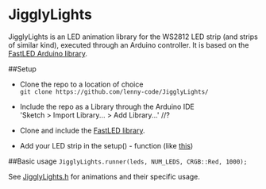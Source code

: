 # JigglyLights

JigglyLights is an LED animation library for the WS2812 LED strip (and strips of similar kind), executed through an Arduino controller.
It is based on the [FastLED Arduino library](http://fastled.io/).

##Setup
* Clone the repo to a location of choice  
`git clone https://github.com/lenny-code/JigglyLights/`
* Include the repo as a Library through the Arduino IDE  
 'Sketch > Import Library... > Add Library...' //?

* Clone and include the [FastLED library](https://github.com/FastLED/FastLED).  
* Add your LED strip in the setup() - function (like [this](https://github.com/FastLED/FastLED#simple-example))  

##Basic usage 
 `JigglyLights.runner(leds, NUM_LEDS, CRGB::Red, 1000);`  
 
 See [JigglyLights.h](https://github.com/lenny-code/JigglyLights/blob/master/JigglyLights.h) for animations and their specific usage.
 
